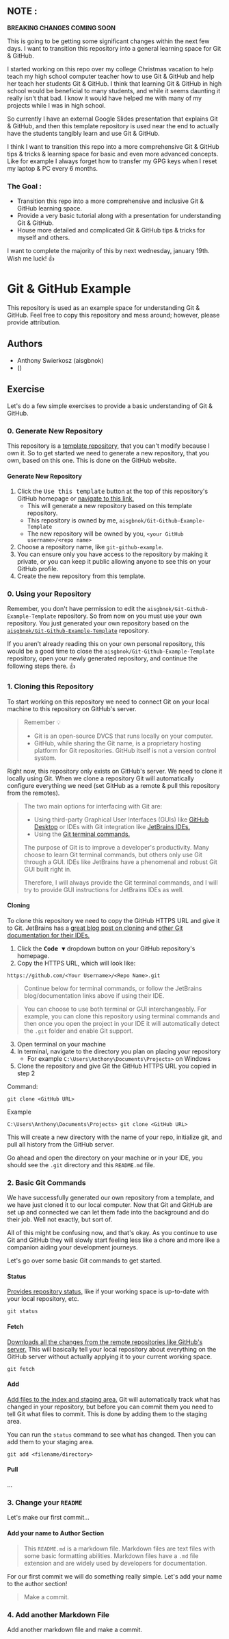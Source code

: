 ## NOTE :

**BREAKING CHANGES COMING SOON**

This is going to be getting some significant changes within the next few days. I want to transition
this repository into a general learning space for Git & GitHub.

I started working on this repo over my college Christmas vacation to help teach my high school
computer teacher how to use Git & GitHub and help her teach her students Git & GitHub. I think that
learning Git & GitHub in high school would be beneficial to many students, and while it seems
daunting it really isn't that bad. I know it would have helped me with many of my projects while I
was in high school.

So currently I have an external Google Slides presentation that explains Git & GitHub, and then this
template repository is used near the end to actually have the students tangibly learn and use Git &
GitHub.

I think I want to transition this repo into a more comprehensive Git & GitHub tips & tricks &
learning space for basic and even more advanced concepts. Like for example I always forget how to
transfer my GPG keys when I reset my laptop & PC every 6 months.

### The Goal :

- Transition this repo into a more comprehensive and inclusive Git & GitHub learning space.
- Provide a very basic tutorial along with a presentation for understanding Git & GitHub.
- House more detailed and complicated Git & GitHub tips & tricks for myself and others.

I want to complete the majority of this by next wednesday, january 19th. Wish me luck! 👍

# Git & GitHub Example

This repository is used as an example space for understanding Git & GitHub. Feel free to copy this
repository and mess around; however, please provide attribution.

## Authors

- Anthony Swierkosz (aisgbnok)
- <name> (<GitHub username>)

## Exercise

Let's do a few simple exercises to provide a basic understanding of Git & GitHub.

### 0. Generate New Repository

This repository is
a [template repository,](https://docs.github.com/repositories/creating-and-managing-repositories/creating-a-repository-from-a-template)
that you can't modify because I own it. So to get started we need to generate a new repository, that
you own, based on this one. This is done on the GitHub website.

#### Generate New Repository

1. Click the <kbd>Use this template</kbd> button at the top of this repository's GitHub homepage
   or [navigate to this link.](https://github.com/aisgbnok/Git-Github-Example-Template/generate)
    - This will generate a new repository based on this template repository.
    - This repository is owned by me, `aisgbnok/Git-Github-Example-Template`
    - The new repository will be owned by you, `<your GitHub username>/<repo name> `
2. Choose a repository name, like `git-github-example`.
3. You can ensure only you have access to the repository by making it private, or you can keep it
   public allowing anyone to see this on your GitHub profile.
4. Create the new repository from this template.

### 0. Using your Repository

Remember, you don't have permission to edit the `aisgbnok/Git-Github-Example-Template` repository.
So from now on you must use your own repository. You just generated your own repository based on
the [`aisgbnok/Git-Github-Example-Template`](https://github.com/aisgbnok/Git-Github-Example-Template)
repository.

If you aren't already reading this on your own personal repository, this would be a good time to
close the `aisgbnok/Git-Github-Example-Template` repository, open your newly generated repository,
and continue the following steps there. 👍

### 1. Cloning this Repository

To start working on this repository we need to connect Git on your local machine to this repository
on GitHub's server.

> Remember 💡
>
> - Git is an open-source DVCS that runs locally on your computer.
> - GitHub, while sharing the Git name, is a proprietary hosting platform for Git repositories. GitHub itself is not a version control system.

Right now, this repository only exists on GitHub's server. We need to clone it locally using Git.
When we clone a repository Git will automatically configure everything we need (set GitHub as a
remote & pull this repository from the remotes).

> The two main options for interfacing with Git are:
>
> - Using third-party Graphical User Interfaces (GUIs) like [GitHub Desktop](https://desktop.github.com/) or IDEs with Git integration like [JetBrains IDEs.](https://www.jetbrains.com/)
> - Using the [Git terminal commands.](https://git-scm.com/docs/git)
>
> The purpose of Git is to improve a developer's productivity. Many choose to learn Git terminal
> commands, but others only use Git through a GUI. IDEs like JetBrains have a phenomenal and robust
> Git GUI built right in.
>
> Therefore, I will always provide the Git terminal commands, and I will try to provide GUI
> instructions for JetBrains IDEs as well.

#### Cloning

To clone this repository we need to copy the GitHub HTTPS URL and give it to Git. JetBrains has
a [great blog post on cloning](https://blog.jetbrains.com/idea/2020/10/clone-a-project-from-github/)
and [other Git documentation for their IDEs.](https://www.jetbrains.com/help/idea/set-up-a-git-repository.html)

1. Click the <kbd>**Code** ▼</kbd> dropdown button on your GitHub repository's homepage.
2. Copy the HTTPS URL, which will look like:

```
https://github.com/<Your Username>/<Repo Name>.git
```

> Continue below for terminal commands, or follow the JetBrains blog/documentation links above if using their IDE.

> You can choose to use both terminal or GUI interchangeably. For example, you can clone this repository using terminal commands and then once you open the project in your IDE it will automatically detect the `.git` folder and enable Git support.

3. Open terminal on your machine
4. In terminal, navigate to the directory you plan on placing your repository
    - For example `C:\Users\Anthony\Documents\Projects>` on Windows
5. Clone the repository and give Git the GitHub HTTPS URL you copied in step 2

Command:

```
git clone <GitHub URL>
```

Example

```
C:\Users\Anthony\Documents\Projects> git clone <GitHub URL>
```

This will create a new directory with the name of your repo, initialize git, and pull all history
from the GitHub server.

Go ahead and open the directory on your machine or in your IDE, you should see the `.git` directory
and this `README.md` file.

### 2. Basic Git Commands

We have successfully generated our own repository from a template, and we have just cloned it to our
local computer. Now that Git and GitHub are set up and connected we can let them fade into the
background and do their job. Well not exactly, but sort of.

All of this might be confusing now, and that's okay. As you continue to use Git and GitHub they will
slowly start feeling less like a chore and more like a companion aiding your development journeys.

Let's go over some basic Git commands to get started.

#### Status

[Provides repository status,](https://git-scm.com/docs/git-status) like if your working space is
up-to-date with your local repository, etc.

```
git status
```

#### Fetch

[Downloads all the changes from the remote repositories like GitHub's server.](https://git-scm.com/docs/git-fetch)
This will basically tell your local repository about everything on the GitHub server without
actually applying it to your current working space.

```
git fetch
```

#### Add

[Add files to the index and staging area.](https://git-scm.com/docs/git-fetch) Git will
automatically track what has changed in your repository, but before you can commit them you need to
tell Git what files to commit. This is done by adding them to the staging area.

You can run the `status` command to see what has changed. Then you can add them to your staging
area.

```
git add <filename/directory>
```

#### Pull

...

### 3. Change your `README`

Let's make our first commit...

#### Add your name to Author Section

> This `README.md` is a markdown file. Markdown files are text files with some basic formatting
> abilities. Markdown files have a `.md` file extension and are widely used by developers for
> documentation.

For our first commit we will do something really simple. Let's add your name to the author section!




> Make a commit.

### 4. Add another Markdown File

Add another markdown file and make a commit.